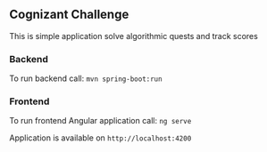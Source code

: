 
## Cognizant Challenge

This is simple application solve algorithmic quests and track scores

### Backend
To run backend call:
```mvn spring-boot:run```

### Frontend
To run frontend Angular application call:
```ng serve```

Application is available on ```http://localhost:4200```
